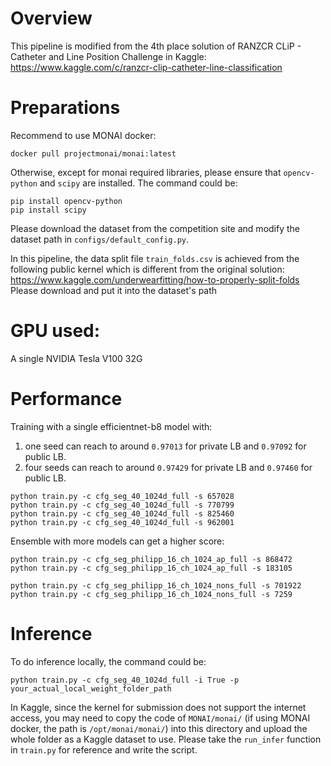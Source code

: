 # Overview
This pipeline is modified from the 4th place solution of RANZCR CLiP - Catheter and Line Position Challenge in Kaggle:
https://www.kaggle.com/c/ranzcr-clip-catheter-line-classification

# Preparations

Recommend to use MONAI docker:

```
docker pull projectmonai/monai:latest
```

Otherwise, except for monai required libraries, please ensure that `opencv-python` and `scipy` are installed. The command could be:
```
pip install opencv-python
pip install scipy
```

Please download the dataset from the competition site and modify the dataset path in `configs/default_config.py`. 

In this pipeline, the data split file `train_folds.csv` is achieved from the following public kernel which is different from the original solution:
https://www.kaggle.com/underwearfitting/how-to-properly-split-folds
Please download and put it into the dataset's path

# GPU used:

A single NVIDIA Tesla V100 32G

# Performance

Training with a single efficientnet-b8 model with:

1. one seed can reach to around `0.97013` for private LB and `0.97092` for public LB.
2. four seeds can reach to around `0.97429` for private LB and `0.97460` for public LB.

```
python train.py -c cfg_seg_40_1024d_full -s 657028
python train.py -c cfg_seg_40_1024d_full -s 770799
python train.py -c cfg_seg_40_1024d_full -s 825460
python train.py -c cfg_seg_40_1024d_full -s 962001
```

Ensemble with more models can get a higher score:
```
python train.py -c cfg_seg_philipp_16_ch_1024_ap_full -s 868472
python train.py -c cfg_seg_philipp_16_ch_1024_ap_full -s 183105

python train.py -c cfg_seg_philipp_16_ch_1024_nons_full -s 701922
python train.py -c cfg_seg_philipp_16_ch_1024_nons_full -s 7259
```

# Inference

To do inference locally, the command could be:

```
python train.py -c cfg_seg_40_1024d_full -i True -p your_actual_local_weight_folder_path

```

In Kaggle, since the kernel for submission does not support the internet access, you may need to copy the code of `MONAI/monai/` (if using MONAI docker, the path is `/opt/monai/monai/`) into this directory and upload the whole folder as a Kaggle dataset to use. Please take the `run_infer` function in `train.py` for reference and write the script.

